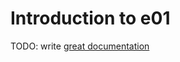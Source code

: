 # Introduction to e01

TODO: write [great documentation](http://jacobian.org/writing/what-to-write/)
